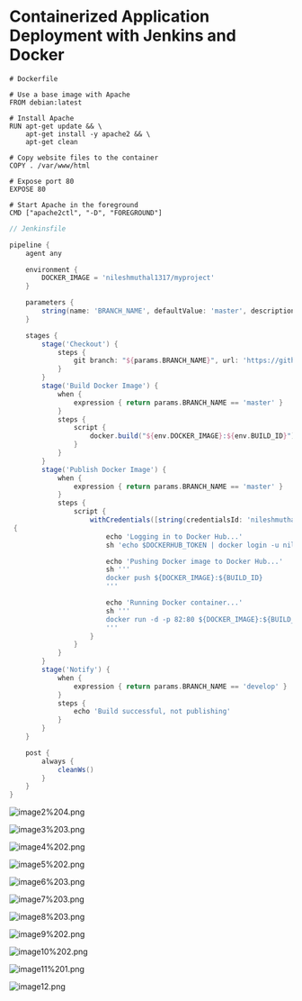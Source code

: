 # Containerized Application Deployment with Jenkins and Docker

```docker
# Dockerfile

# Use a base image with Apache
FROM debian:latest

# Install Apache
RUN apt-get update && \
    apt-get install -y apache2 && \
    apt-get clean

# Copy website files to the container
COPY . /var/www/html

# Expose port 80
EXPOSE 80

# Start Apache in the foreground
CMD ["apache2ctl", "-D", "FOREGROUND"]
```

```groovy
// Jenkinsfile

pipeline {
    agent any

    environment {
        DOCKER_IMAGE = 'nileshmuthal1317/myproject'
    }

    parameters {
        string(name: 'BRANCH_NAME', defaultValue: 'master', description: 'Branch name to build')
    }

    stages {
        stage('Checkout') {
            steps {
                git branch: "${params.BRANCH_NAME}", url: 'https://github.com/nileshmuthal1317/cicdproject.git'
            }
        }
        stage('Build Docker Image') {
            when {
                expression { return params.BRANCH_NAME == 'master' }
            }
            steps {
                script {
                    docker.build("${env.DOCKER_IMAGE}:${env.BUILD_ID}")
                }
            }
        }
        stage('Publish Docker Image') {
            when {
                expression { return params.BRANCH_NAME == 'master' }
            }
            steps {
                script {
                    withCredentials([string(credentialsId: 'nileshmuthal1317-dockerhub-token', variable: 'DOCKERHUB_TOKEN')])
 {
                        echo 'Logging in to Docker Hub...'
                        sh 'echo $DOCKERHUB_TOKEN | docker login -u nileshmuthal1317 --password-stdin'

                        echo 'Pushing Docker image to Docker Hub...'
                        sh '''
                        docker push ${DOCKER_IMAGE}:${BUILD_ID}
                        '''

                        echo 'Running Docker container...'
                        sh '''
                        docker run -d -p 82:80 ${DOCKER_IMAGE}:${BUILD_ID}
                        '''
                    }
                }
            }
        }
        stage('Notify') {
            when {
                expression { return params.BRANCH_NAME == 'develop' }
            }
            steps {
                echo 'Build successful, not publishing'
            }
        }
    }

    post {
        always {
            cleanWs()
        }
    }
}
```

![image2%204.png](image2%204.png)

![image3%203.png](image3%203.png)

![image4%202.png](image4%202.png)

![image5%202.png](image5%202.png)

![image6%203.png](image6%203.png)

![image7%203.png](image7%203.png)

![image8%203.png](image8%203.png)

![image9%202.png](image9%202.png)

![image10%202.png](image10%202.png)

![image11%201.png](image11%201.png)

![image12.png](image12.png)
